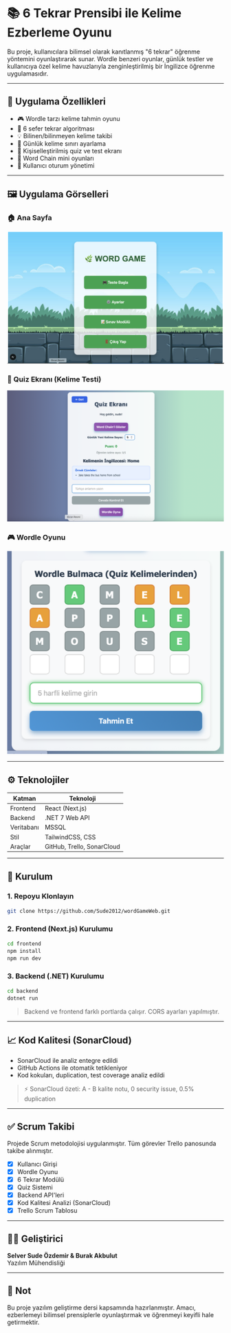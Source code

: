 # 📚 6 Tekrar Prensibi ile Kelime Ezberleme Oyunu

Bu proje, kullanıcılara bilimsel olarak kanıtlanmış "6 tekrar" öğrenme yöntemini oyunlaştırarak sunar. Wordle benzeri oyunlar, günlük testler ve kullanıcıya özel kelime havuzlarıyla zenginleştirilmiş bir İngilizce öğrenme uygulamasıdır.

---

## 🚀 Uygulama Özellikleri

- 🎮 Wordle tarzı kelime tahmin oyunu
- 🔁 6 sefer tekrar algoritması
- 💡 Bilinen/bilinmeyen kelime takibi
- 📘 Günlük kelime sınırı ayarlama
- 🧠 Kişiselleştirilmiş quiz ve test ekranı
- 🧹 Word Chain mini oyunları
- 🔐 Kullanıcı oturum yönetimi

---

## 🖼️ Uygulama Görselleri

### 🏠 Ana Sayfa

![Ana Sayfa](frontend/public/main-menu.png)

### 🎯 Quiz Ekranı (Kelime Testi)

![Quiz](frontend/public/quiz-screen.png)

### 🎮 Wordle Oyunu

![Wordle](frontend/public/wordle-game.png)

---

## ⚙️ Teknolojiler

| Katman     | Teknoloji                  |
| ---------- | -------------------------- |
| Frontend   | React (Next.js)            |
| Backend    | .NET 7 Web API             |
| Veritabanı | MSSQL                      |
| Stil       | TailwindCSS, CSS           |
| Araçlar    | GitHub, Trello, SonarCloud |

---

## 🧪 Kurulum

### 1. Repoyu Klonlayın

```bash
git clone https://github.com/Sude2012/wordGameWeb.git
```

### 2. Frontend (Next.js) Kurulumu

```bash
cd frontend
npm install
npm run dev
```

### 3. Backend (.NET) Kurulumu

```bash
cd backend
dotnet run
```

> Backend ve frontend farklı portlarda çalışır. CORS ayarları yapılmıştır.

---

## 📈 Kod Kalitesi (SonarCloud)

- SonarCloud ile analiz entegre edildi
- GitHub Actions ile otomatik tetikleniyor
- Kod kokuları, duplication, test coverage analiz edildi

> ⚡ SonarCloud özeti: A - B kalite notu, 0 security issue, 0.5% duplication

---

## ✅ Scrum Takibi

Projede Scrum metodolojisi uygulanmıştır. Tüm görevler Trello panosunda takibe alınmıştır.

- [x] Kullanıcı Girişi
- [x] Wordle Oyunu
- [x] 6 Tekrar Modülü
- [x] Quiz Sistemi
- [x] Backend API'leri
- [x] Kod Kalitesi Analizi (SonarCloud)
- [x] Trello Scrum Tablosu

---

## 👩‍💼 Geliştirici

**Selver Sude Özdemir & Burak Akbulut**  
Yazılım Mühendisliği

---

## 📌 Not

Bu proje yazılım geliştirme dersi kapsamında hazırlanmıştır. Amacı, ezberlemeyi bilimsel prensiplerle oyunlaştırmak ve öğrenmeyi keyifli hale getirmektir.
